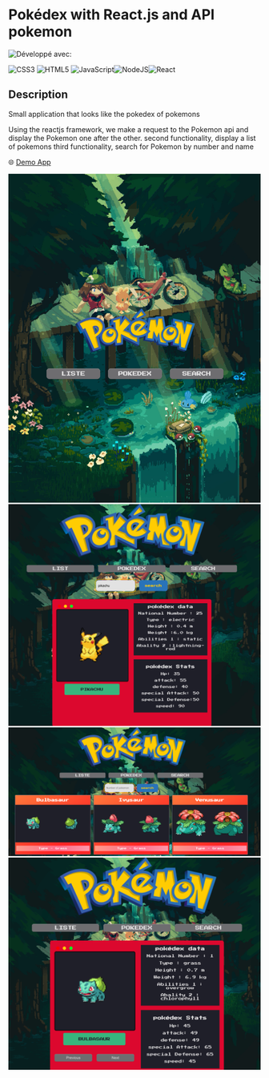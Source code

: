 
# Pokédex with React.js and API pokemon

![Développé avec:](https://img.shields.io/badge/D%C3%A9velopp%C3%A9%20avec:-green?style=flat-square)

![CSS3](https://img.shields.io/badge/css3-%231572B6.svg?style=for-the-badge&logo=css3&logoColor=white) ![HTML5](https://img.shields.io/badge/html5-%23E34F26.svg?style=for-the-badge&logo=html5&logoColor=white) ![JavaScript](https://img.shields.io/badge/javascript-%23323330.svg?style=for-the-badge&logo=javascript&logoColor=%23F7DF1E)![NodeJS](https://img.shields.io/badge/node.js-6DA55F?style=for-the-badge&logo=node.js&logoColor=white)![React](https://img.shields.io/badge/react-%2320232a.svg?style=for-the-badge&logo=react&logoColor=%2361DAFB)



## Description 

Small application that looks like the pokedex of pokemons

Using the reactjs framework, we make a request to the Pokemon api and display the Pokemon one after the other.
second functionality, display a list of pokemons
third functionality, search for Pokemon by number and name

 🌐 [Demo App ](https://rosember10.github.io/pokedexReactAPI/)

![home](/public/home.png)
![search](/public/search.png)
![List](/public/list.png)
![pokedex](/public/pokedex.png)


